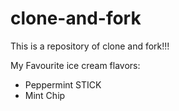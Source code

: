# clone-and-fork


This is a repository of clone and fork!!!


My Favourite ice cream flavors:

- Peppermint STICK
- Mint Chip
